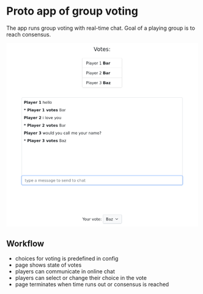 # Proto app of group voting

The app runs group voting with real-time chat.
Goal of a playing group is to reach consensus.

![screenshot](../_screenshots/voting.png)

## Workflow

- choices for voting is predefined in config
- page shows state of votes
- players can communicate in online chat
- players can select or change their choice in the vote
- page terminates when time runs out or consensus is reached